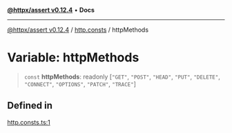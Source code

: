 [**@httpx/assert v0.12.4**](../../README.md) • **Docs**

***

[@httpx/assert v0.12.4](../../README.md) / [http.consts](../README.md) / httpMethods

# Variable: httpMethods

> `const` **httpMethods**: readonly [`"GET"`, `"POST"`, `"HEAD"`, `"PUT"`, `"DELETE"`, `"CONNECT"`, `"OPTIONS"`, `"PATCH"`, `"TRACE"`]

## Defined in

[http.consts.ts:1](https://github.com/belgattitude/httpx/blob/acde85be3548fccd6cc1a311d7f8d4419e2b6ce0/packages/assert/src/http.consts.ts#L1)
